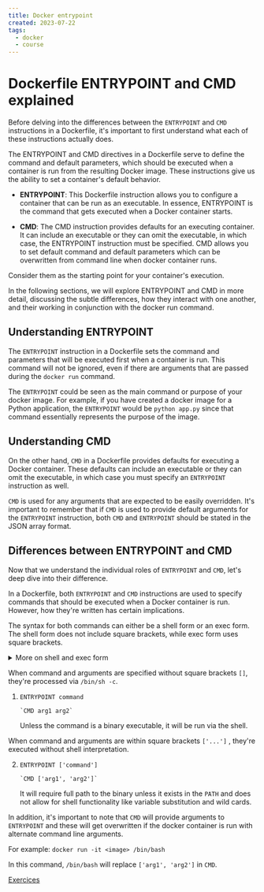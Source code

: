 ```yaml
---
title: Docker entrypoint
created: 2023-07-22
tags:
  - docker
  - course
---
```


# Dockerfile ENTRYPOINT and CMD explained

Before delving into the differences between the `ENTRYPOINT` and `CMD` instructions in a Dockerfile, it's important to first understand what each of these instructions actually does.

The ENTRYPOINT and CMD directives in a Dockerfile serve to define the command and default parameters, which should be executed when a container is run from the resulting Docker image. These instructions give us the ability to set a container's default behavior.

- **ENTRYPOINT**: This Dockerfile instruction allows you to configure a container that can be run as an executable. In essence, ENTRYPOINT is the command that gets executed when a Docker container starts. 

- **CMD**: The CMD instruction provides defaults for an executing container. It can include an executable or they can omit the executable, in which case, the ENTRYPOINT instruction must be specified. CMD allows you to set default command and default parameters which can be overwritten from command line when docker container runs.

Consider them as the starting point for your container's execution.

In the following sections, we will explore ENTRYPOINT and CMD in more detail, discussing the subtle differences, how they interact with one another, and their working in conjunction with the docker run command.

## Understanding ENTRYPOINT

The `ENTRYPOINT` instruction in a Dockerfile sets the command and parameters that will be executed first when a container is run. This command will not be ignored, even if there are arguments that are passed during the `docker run` command. 

The `ENTRYPOINT` could be seen as the main command or purpose of your docker image. For example, if you have created a docker image for a Python application, the `ENTRYPOINT` would be `python app.py` since that command essentially represents the purpose of the image.

## Understanding CMD

On the other hand, `CMD` in a Dockerfile provides defaults for executing a Docker container. These defaults can include an executable or they can omit the executable, in which case you must specify an `ENTRYPOINT` instruction as well.

`CMD` is used for any arguments that are expected to be easily overridden. It's important to remember that if `CMD` is used to provide default arguments for the `ENTRYPOINT` instruction, both `CMD` and `ENTRYPOINT` should be stated in the JSON array format.

## Differences between ENTRYPOINT and CMD

Now that we understand the individual roles of `ENTRYPOINT` and `CMD`, let's deep dive into their difference.

In a Dockerfile, both `ENTRYPOINT` and `CMD` instructions are used to specify commands that should be executed when a Docker container is run. However, how they're written has certain implications.

The syntax for both commands can either be a shell form or an exec form. The shell form does not include square brackets, while exec form uses square brackets.

<details class="ml-4">
<summary class="font-bold cursor-pointer -ml-4">More on shell and exec form</summary>
In Docker's ENTRYPOINT and CMD instructions, two forms can be used - the Shell form or the Exec form.

- **Shell Form**:

  The shell form is specified without the usage of square brackets. It uses the shell to execute the command, which translates into `/bin/sh -c your_command`. This form will initiate a new shell process, which is slightly more resource-intensive than the exec form.

  In Docker, the ENTRYPOINT shell form could be like `ENTRYPOINT command param1 param2` and CMD shell form would be `CMD command param1 param2`.

  For example:
  ```
  ENTRYPOINT echo "Hello, World!"
  CMD echo "Welcome to the Docker World!"
  ```

- **Exec Form**:

  The exec form is specified using JSON array syntax (i.e., it uses square brackets). This form does not initiate a new shell process and is performed directly. Thus, it is slightly more efficient in terms of resource usage. 

  In Docker, the ENTRYPOINT and CMD exec forms are: `ENTRYPOINT ["executable", "param1", "param2"]` and `CMD ["executable", "param1", "param2"]`. 

  For example:
  ```
  ENTRYPOINT ["echo", "Hello, World!"]
  CMD ["echo", "Welcome to the Docker World!"]
  ```

In most cases, when using CMD, it's often more advantageous to use the Exec form because it allows for signal handling. The application you run will receive Unix signals directly. Generally, when using ENTRYPOINT, the Exec form should also be used, otherwise signal handling doesn't work properly as only the shell process would be terminated. 

<details class="ml-4">
<summary class="font-bold cursor-pointer -ml-4">More on signals</summary>
Let's talk a bit about Unix signals. Unix signals are software interrupts that provide a way to handle asynchronous events. It's a form of communication between processes, allowing a process to be notified of events like termination requests (SIGTERM), keyboard interrupts (SIGINT) and many others.

Now, when you start a Docker container, it starts a single process specified by the CMD or ENTRYPOINT. This single process inside the Docker container is assigned a PID (Process ID) of 1 and any Unix signals that Docker receives will be passed to this PID 1 process. This is particularly important when stopping a container because Docker will send a SIGTERM signal, and after a grace period, a SIGKILL to stop the process.

- **CMD and Signals**: If you use the shell form of CMD, like `CMD command param1 param2` then Docker starts a shell (`/bin/sh -c`) as PID 1 and executes the command inside this shell. The shell doesn't pass signals along to the command. So, if Docker sends a SIGTERM signal, it reaches the shell but doesn't reach your command.

- **ENTRYPOINT and Signals**: The exact same logic applies to the ENTRYPOINT command. When you use the Shell form `ENTRYPOINT command param1 param2`, the SIGTERM signal will only terminate the shell but won't terminate the process inside the shell.

This explains why signal handling doesn't work properly when the shell form of CMD or ENTRYPOINT is used in a Dockerfile.

However, when the Exec form of CMD or ENTRYPOINT is used, i.e., `CMD ["executable", "param1", "param2"]` or `ENTRYPOINT ["executable", "param1", "param2"]`, Docker can directly run the command without involving a shell, and thus, the started process with PID 1 is the command itself and not the shell. In this case, Unix signals like SIGTERM are delivered directly to the application, enabling it to stop gracefully.

Therefore, unless there's a specific need to use the Shell form, it's recommended to use the Exec form of CMD and ENTRYPOINT in Docker as it ensures proper signal handling and a graceful shutdown of containers.
</details>

Please note the CMD parameters in exec form will be typically used as additional parameters in ENTRYPOINT command if ENTRYPOINT is specified.
</details>

When command and arguments are specified without square brackets `[]`, they're processed via `/bin/sh -c`.

1. `ENTRYPOINT command`

       `CMD arg1 arg2`

   Unless the command is a binary executable, it will be run via the shell.

When command and arguments are within square brackets `['...']` , they're executed without shell interpretation. 

2. `ENTRYPOINT ['command']`

       `CMD ['arg1', 'arg2']`

   It will require full path to the binary unless it exists in the `PATH` and does not allow for shell functionality like variable substitution and wild cards.

In addition, it's important to note that `CMD` will provide arguments to `ENTRYPOINT` and these will get overwritten if the docker container is run with alternate command line arguments.

For example:
`docker run -it <image> /bin/bash`

In this command, `/bin/bash` will replace `['arg1', 'arg2']` in `CMD`.

[Exercices](exercice)